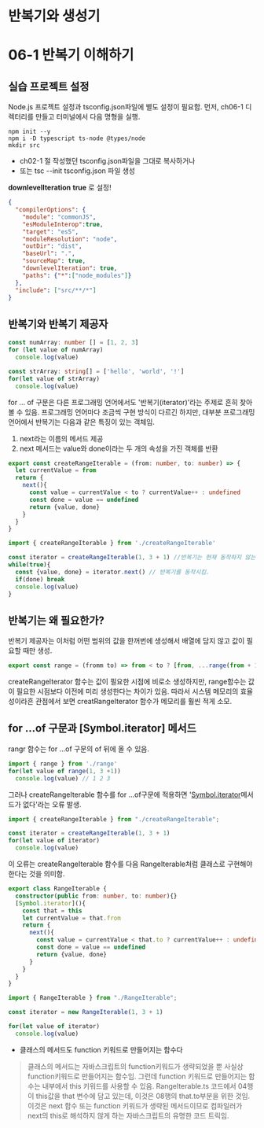 # 반복기와 생성기

# 06-1 반복기 이해하기

## 실습 프로젝트 설정

Node.js 프로젝트 설정과 tsconfig.json파일에 별도 설정이 필요함.
먼저, ch06-1 디렉터리를 만들고 터미널에서 다음 명형을 실행.

```shell
npm init --y
npm i -D typescript ts-node @types/node
mkdir src
```

- ch02-1 절 작성했던 tsconfig.json파일을 그대로 복사하거나
- 또는 tsc --init tsconfig.json 파일 생성

**downlevelIteration** **true** 로 설정!

```json
{
  "compilerOptions": {
    "module": "commonJS",
    "esModuleInterop":true,
    "target": "es5",
    "moduleResolution": "node",
    "outDir": "dist",
    "baseUrl": ".",
    "sourceMap": true,
    "downlevelIteration": true,
    "paths": {"*":["node_modules"]}
  },
  "include": ["src/**/*"]
}
```

## 반복기와 반복기 제공자

```typescript
const numArray: number [] = [1, 2, 3]
for (let value of numArray)
  console.log(value)

const strArray: string[] = ['hello', 'world', '!']
for(let value of strArray)
  console.log(value)
```

for ... of 구문은 다른 프로그래밍 언어에서도 '반복기(iterator)'라는 주제로 흔히 찾아볼 수 있음. 프로그래밍 언어마다 조금씩 구현 방식이 다르긴 하지만, 대부분 프로그래밍 언어에서 반복기는 다음과 같은 특징이 있는 객체임.

1. next라는 이름의 메서드 제공
2. next 메서드는 value와 done이라는 두 개의 속성을 가진 객체를 반환

```typescript
export const createRangeIterable = (from: number, to: number) => {
  let currentValue = from
  return {
    next(){
      const value = currentValue < to ? currentValue++ : undefined
      const done = value == undefined
      return {value, done}
    }
  }
}
```
```typescript
import { createRangeIterable } from './createRangeIterable'

const iterator = createRangeIterable(1, 3 + 1) //반복기는 현재 동작하지 않는다.
while(true){
  const {value, done} = iterator.next() // 반복기를 동작시킴.
  if(done) break
  console.log(value)
}
```

## 반복기는 왜 필요한가?

반복기 제공자는 이처럼 어떤 범위의 값을 한꺼번에 생성해서 배열에 담지 않고 값이 필요할 때만 생성.

```typescript
export const range = (fromm to) => from < to ? [from, ...range(from + 1, to)]:[]
```

createRangeIterator 함수는 값이 필요한 시점에 비로소 생성하지만, range함수는 값이 필요한 시점보다 이전에 미리 생성한다는 차이가 있음.
따라서 시스템 메모리의 효율성이라흔 관점에서 보면 creatRangeIterator 함수가 메모리를 훨씬 적게 소모.

## for ...of 구문과 [Symbol.iterator] 메서드
rangr 함수는 for ...of 구문의 of 뒤에 올 수 있음.

```typescript
import { range } from './range'
for(let value of range(1, 3 +1))
  console.log(value) // 1 2 3
```

그러나 createRangeIterable 함수를 for ...of구문에 적용하면 '[Symbol.iterator]()메서드가 없다'라는 오류 발생.

```typescript
import { createRangeIterable } from "./createRangeIterable";

const iterator = createRangeIterable(1, 3 + 1)
for(let value of iterator) 
  console.log(value)
```

이 오류는 createRangeIterable 함수를 다음 RangeIterable처럼 클래스로 구현해야 한다는 것을 의미함.

```typescript
export class RangeIterable { 
  constructor(public from: number, to: number){}
  [Symbol.iterator](){
    const that = this
    let currentValue = that.from
    return {
      next(){
        const value = currentValue < that.to ? currentValue++ : undefined
        const done = value == undefined 
        return {value, done}
      }
    }
  }
}
```

```typescript
import { RangeIterable } from "./RangeIterable";

const iterator = new RangeIterable(1, 3 + 1)

for(let value of iterator)
  console.log(value)
```
- 클래스의 메서드도 function 키워드로 만들어지는 함수다
> 클래스의 메서드는 자바스크립트의 function키워드가 생략되었을 뿐 사실상 function키워드로 만들어지는 함수임.
> 그런데 function 키워드로 만들어지는 함수는 내부에서 this 키워드를 사용할 수 있음. RangeIterable.ts 코드에서 04행이 this값을 that 변수에 담고 있는데, 이것은 08행의 that.to부분을 위한 것임. 이것은 next 함수 또는 function 키워드가 생략된 메서드이므로 컴파일러가 next의 this로 해석하지 않게 하는 자바스크립트의 유명한 코드 트릭임.

